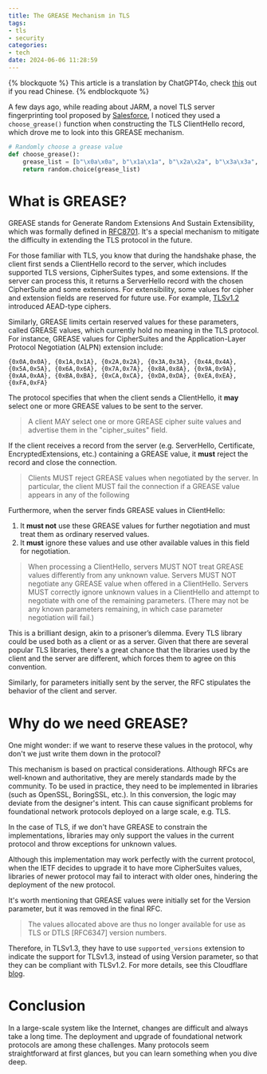 ```yaml
---
title: The GREASE Mechanism in TLS
tags:
- tls
- security
categories:
- tech
date: 2024-06-06 11:28:59
---
```


{% blockquote %}
This article is a translation by ChatGPT4o, check [this](https://zhuanlan.zhihu.com/p/343562875) out if you read Chinese.
{% endblockquote %}


A few days ago, while reading about JARM, a novel TLS server fingerprinting tool proposed by [Salesforce], I noticed they used a `choose_grease()` function when constructing the TLS ClientHello record, which drove me to look into this GREASE mechanism.

<!-- more -->

```python
# Randomly choose a grease value
def choose_grease():
    grease_list = [b"\x0a\x0a", b"\x1a\x1a", b"\x2a\x2a", b"\x3a\x3a", b"\x4a\x4a", b"\x5a\x5a", b"\x6a\x6a", b"\x7a\x7a", b"\x8a\x8a", b"\x9a\x9a", b"\xaa\xaa", b"\xba\xba", b"\xca\xca", b"\xda\xda", b"\xea\xea", b"\xfa\xfa"]
    return random.choice(grease_list)
```

# What is GREASE?
GREASE stands for Generate Random Extensions And Sustain Extensibility, which was formally defined in [RFC8701]. It's a special mechanism to mitigate the difficulty in extending the TLS protocol in the future.

For those familiar with TLS, you know that during the handshake phase, the client first sends a ClientHello record to the server, which includes supported TLS versions, CipherSuites types, and some extensions. If the server can process this, it returns a ServerHello record with the chosen CipherSuite and some extensions. For extensibility, some values for cipher and extension fields are reserved for future use. For example, [TLSv1.2] introduced AEAD-type ciphers.

Similarly, GREASE limits certain reserved values for these parameters, called GREASE values, which currently hold no meaning in the TLS protocol. For instance, GREASE values for CipherSuites and the Application-Layer Protocol Negotiation (ALPN) extension include:
```
{0x0A,0x0A}, {0x1A,0x1A}, {0x2A,0x2A}, {0x3A,0x3A}, {0x4A,0x4A}, {0x5A,0x5A}, {0x6A,0x6A}, {0x7A,0x7A}, {0x8A,0x8A}, {0x9A,0x9A}, {0xAA,0xAA}, {0xBA,0xBA}, {0xCA,0xCA}, {0xDA,0xDA}, {0xEA,0xEA}, {0xFA,0xFA}
```

The protocol specifies that when the client sends a ClientHello, it **may** select one or more GREASE values to be sent to the server.

> A client MAY select one or more GREASE cipher suite values and advertise them in the "cipher_suites" field.

If the client receives a record from the server (e.g. ServerHello, Certificate, EncryptedExtensions, etc.) containing a GREASE value, it **must** reject the record and close the connection.

> Clients MUST reject GREASE values when negotiated by the server. In particular, the client MUST fail the connection if a GREASE value appears in any of the following

Furthermore, when the server finds GREASE values in ClientHello:

1. It **must not** use these GREASE values for further negotiation and must treat them as ordinary reserved values.
2. It **must** ignore these values and use other available values in this field for negotiation.

> When processing a ClientHello, servers MUST NOT treat GREASE values differently from any unknown value. Servers MUST NOT negotiate any GREASE value when offered in a ClientHello. Servers MUST correctly ignore unknown values in a ClientHello and attempt to negotiate with one of the remaining parameters. (There may not be any known parameters remaining, in which case parameter negotiation will fail.)

This is a brilliant design, akin to a prisoner’s dilemma. Every TLS library could be used both as a client or as a server. Given that there are several popular TLS libraries, there's a great chance that the libraries used by the client and the server are different, which forces them to agree on this convention.

Similarly, for parameters initially sent by the server, the RFC stipulates the behavior of the client and server.

# Why do we need GREASE?
One might wonder: if we want to reserve these values in the protocol, why don't we just write them down in the protocol?

This mechanism is based on practical considerations. Although RFCs are well-known and authoritative, they are merely standards made by the community. To be used in practice, they need to be implemented in libraries (such as OpenSSL, BoringSSL, etc.). In this conversion, the logic may deviate from the designer's intent. This can cause significant problems for foundational network protocols deployed on a large scale, e.g. TLS.

In the case of TLS, if we don't have GREASE to constrain the implementations, libraries may only support the values in the current protocol and throw exceptions for unknown values.

Although this implementation may work perfectly with the current protocol, when the IETF decides to upgrade it to have more CipherSuites values, libraries of newer protocol may fail to interact with older ones, hindering the deployment of the new protocol.

It's worth mentioning that GREASE values were initially set for the Version parameter, but it was removed in the final RFC.

> The values allocated above are thus no longer available for use as TLS or DTLS \[RFC6347\] version numbers.

Therefore, in TLSv1.3, they have to use `supported_versions` extension to indicate the support for TLSv1.3, instead of using Version parameter, so that they can be compliant with TLSv1.2. For more details, see this Cloudflare [blog].

# Conclusion
In a large-scale system like the Internet, changes are difficult and always take a long time. The deployment and upgrade of foundational network protocols are among these challenges. Many protocols seem straightforward at first glances, but you can learn something when you dive deep.

<!-- # References -->
[Salesforce]: https://engineering.salesforce.com/easily-identify-malicious-servers-on-the-internet-with-jarm-e095edac525a
[RFC8701]: https://tools.ietf.org/html/rfc8701
[TLSv1.2]: https://tools.ietf.org/html/rfc5246
[blog]: https://blog.cloudflare.com/why-tls-1-3-isnt-in-browsers-yet/
